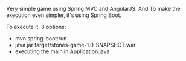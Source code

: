 Very simple game using Spring MVC and AngularJS. And To make the execution even simpler, it's using Spring Boot.

To execute it, 3 options:

- mvn spring-boot:run
- java jar target/stones-game-1.0-SNAPSHOT.war
- executing the main in Application.java


